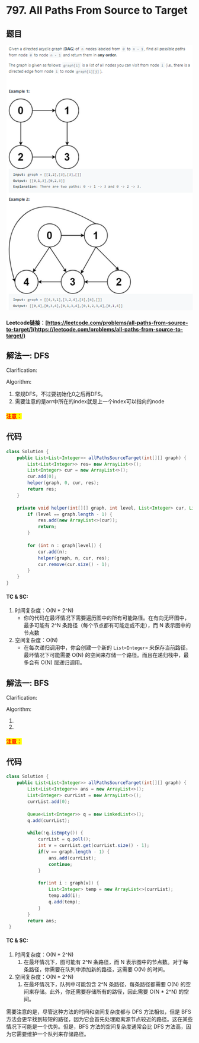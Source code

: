 # 797. All Paths From Source to Target

## 题目

![](<../../.gitbook/assets/image (135).png>)

#### Leetcode链接：[https://leetcode.com/problems/all-paths-from-source-to-target/](https://leetcode.com/problems/all-paths-from-source-to-target/)

## 解法一: DFS

Clarification:&#x20;

Algorithm:&#x20;

1. 常规DFS，不过要初始化0之后再DFS。
2. 需要注意的是arr中所在的index就是上一个index可以指向的node

#### <mark style="color:red;">注意：</mark>

## 代码

```java
class Solution {
    public List<List<Integer>> allPathsSourceTarget(int[][] graph) {
        List<List<Integer>> res= new ArrayList<>();
        List<Integer> cur = new ArrayList<>();
        cur.add(0);
        helper(graph, 0, cur, res);
        return res;
    }
    
    private void helper(int[][] graph, int level, List<Integer> cur, List<List<Integer>> res) {
        if (level == graph.length - 1) {
            res.add(new ArrayList<>(cur));
            return;
        }
        
        for (int n : graph[level]) {
            cur.add(n);
            helper(graph, n, cur, res);
            cur.remove(cur.size() - 1);
        }
    }
}
```

#### TC & SC:&#x20;

1. 时间复杂度：O(N \* 2^N)
   * 你的代码在最坏情况下需要遍历图中的所有可能路径。在有向无环图中，最多可能有 2^N 条路径（每个节点都有可能走或不走），而 N 表示图中的节点数
2. 空间复杂度：O(N)
   * 在每次递归调用中，你会创建一个新的 `List<Integer>` 来保存当前路径，最坏情况下可能需要 O(N) 的空间来存储一个路径。而且在递归栈中，最多会有 O(N) 层递归调用。



## 解法一: BFS

Clarification:&#x20;

Algorithm:&#x20;

1.
2.

#### <mark style="color:red;">注意：</mark>

## 代码

```java
class Solution {
    public List<List<Integer>> allPathsSourceTarget(int[][] graph) {
        List<List<Integer>> ans = new ArrayList<>();
        List<Integer> currList = new ArrayList<>();
        currList.add(0);
        
        Queue<List<Integer>> q = new LinkedList<>();
        q.add(currList);
        
        while(!q.isEmpty()) {
            currList = q.poll();
            int v = currList.get(currList.size() - 1);
            if(v == graph.length - 1) {
                ans.add(currList);
                continue;
            }
            
            for(int i : graph[v]) {
                List<Integer> temp = new ArrayList<>(currList);
                temp.add(i);
                q.add(temp);
            }
        }
        return ans;
 }    
```

#### TC & SC:&#x20;

1. 时间复杂度：O(N \* 2^N)
   1. 在最坏情况下，图可能有 2^N 条路径，而 N 表示图中的节点数。对于每条路径，你需要在队列中添加新的路径，这需要 O(N) 的时间。
2. 空间复杂度：O(N \* 2^N)
   1. 在最坏情况下，队列中可能包含 2^N 条路径，每条路径都需要 O(N) 的空间来存储。此外，你还需要存储所有的路径，因此需要 O(N \* 2^N) 的空间。

需要注意的是，尽管这种方法的时间和空间复杂度都与 DFS 方法相似，但是 BFS 方法会更早找到较短的路径，因为它会首先处理距离源节点较近的路径。这在某些情况下可能是一个优势。但是，BFS 方法的空间复杂度通常会比 DFS 方法高，因为它需要维护一个队列来存储路径。
